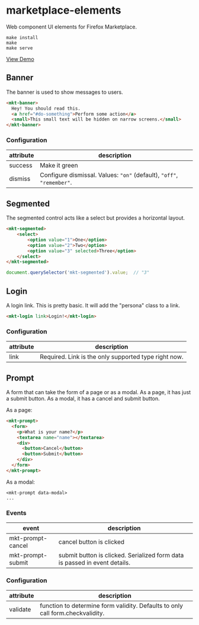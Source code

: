 marketplace-elements
====================

Web component UI elements for Firefox Marketplace.

    make install
    make
    make serve

[View Demo](http://mozilla.github.io/marketplace-elements/)

Banner
------

The banner is used to show messages to users.

```html
<mkt-banner>
  Hey! You should read this.
  <a href="#do-something">Perform some action</a>
  <small>This small text will be hidden on narrow screens.</small>
</mkt-banner>
```

### Configuration


| attribute | description |
|-----------|-------------|
| success   | Make it green |
| dismiss   | Configure dismissal. Values: `"on"` (default), `"off"`, `"remember"`. |

Segmented
---------

The segmented control acts like a select but provides a horizontal layout.

```html
<mkt-segmented>
    <select>
        <option value="1">One</option>
        <option value="2">Two</option>
        <option value="3" selected>Three</option>
    </select>
</mkt-segmented>
```

```js
document.querySelector('mkt-segmented').value;  // "3"
```

Login
-----

A login link. This is pretty basic. It will add the "persona" class to a link.

```html
<mkt-login link>Login!</mkt-login>
```

### Configuration

| attribute | description |
|-----------|-------------|
| link      | Required. Link is the only supported type right now. |


Prompt
------

A form that can take the form of a page or as a modal. As a page, it
has just a submit button. As a modal, it has a cancel and submit button.

As a page:

```html
<mkt-prompt>
  <form>
    <p>What is your name?</p>
    <textarea name="name"></textarea>
    <div>
      <button>Cancel</button>
      <button>Submit</button>
    </div>
  </form>
</mkt-prompt>
```

As a modal:

```
<mkt-prompt data-modal>
...
```

### Events

| event             | description |
|-------------------|-------------|
| mkt-prompt-cancel | cancel button is clicked |
| mkt-prompt-submit | submit button is clicked. Serialized form data is passed in event details. |

### Configuration

| attribute | description |
|-----------|-------------|
| validate  | function to determine form validity. Defaults to only call form.checkvalidity. |
